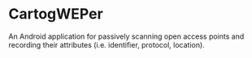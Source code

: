 # CartogWEPer
An Android application for passively scanning open access points and recording their attributes (i.e. identifier, protocol, location). 
